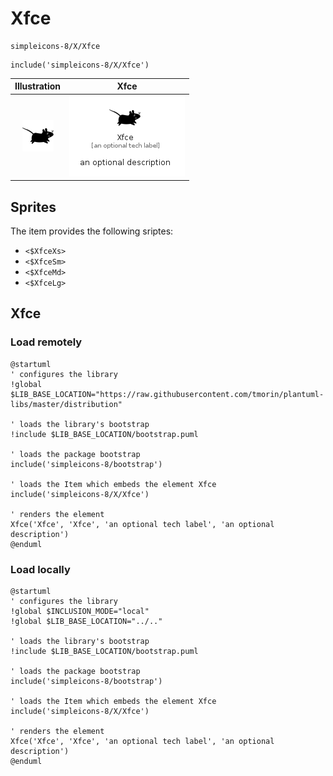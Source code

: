 # Xfce


```text
simpleicons-8/X/Xfce
```

```text
include('simpleicons-8/X/Xfce')
```



| Illustration | Xfce |
| :---: | :---: |
| ![illustration for Illustration](../../simpleicons-8/X/Xfce.png) | ![illustration for Xfce](../../simpleicons-8/X/Xfce.Local.png) |



## Sprites
The item provides the following sriptes:

- `<$XfceXs>`
- `<$XfceSm>`
- `<$XfceMd>`
- `<$XfceLg>`





## Xfce

### Load remotely
```plantuml
@startuml
' configures the library
!global $LIB_BASE_LOCATION="https://raw.githubusercontent.com/tmorin/plantuml-libs/master/distribution"

' loads the library's bootstrap
!include $LIB_BASE_LOCATION/bootstrap.puml

' loads the package bootstrap
include('simpleicons-8/bootstrap')

' loads the Item which embeds the element Xfce
include('simpleicons-8/X/Xfce')

' renders the element
Xfce('Xfce', 'Xfce', 'an optional tech label', 'an optional description')
@enduml
```

### Load locally
```plantuml
@startuml
' configures the library
!global $INCLUSION_MODE="local"
!global $LIB_BASE_LOCATION="../.."

' loads the library's bootstrap
!include $LIB_BASE_LOCATION/bootstrap.puml

' loads the package bootstrap
include('simpleicons-8/bootstrap')

' loads the Item which embeds the element Xfce
include('simpleicons-8/X/Xfce')

' renders the element
Xfce('Xfce', 'Xfce', 'an optional tech label', 'an optional description')
@enduml
```

